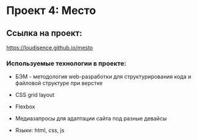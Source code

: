 # Проект 4: Место

## Ссылка на проект:
https://loudisence.github.io/mesto


### Используемые технологии в проекте:

* БЭМ - методология web-разработки для структурирования кода и файловой структуре при верстке

* CSS grid layout

* Flexbox

* Медиазапросы для адаптации сайта под разные девайсы

* Языки: html, css, js
